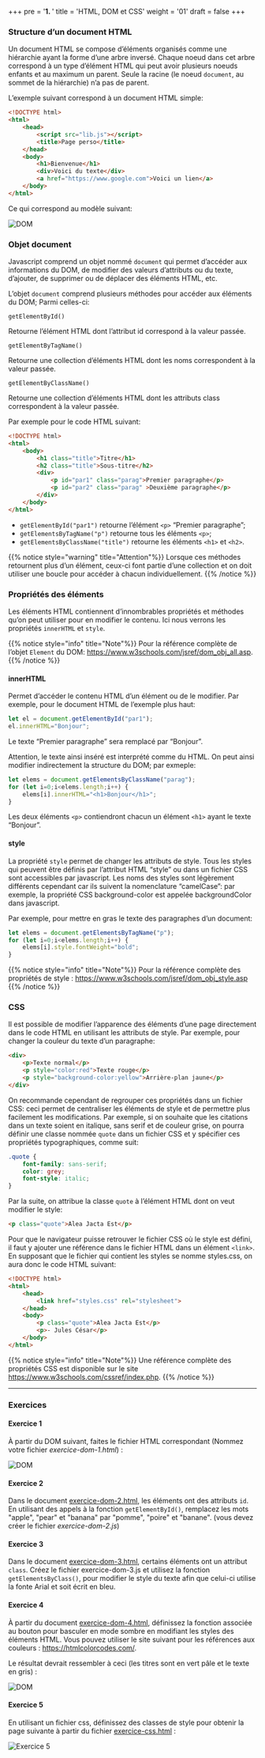 +++
pre = '<b>1. </b>'
title = 'HTML, DOM et CSS'
weight = '01'
draft = false
+++

### Structure d’un document HTML
Un document HTML se compose d’éléments organisés comme une hiérarchie ayant la forme d’une arbre inversé. Chaque noeud dans cet arbre correspond à un type d’élément HTML qui peut avoir plusieurs noeuds enfants et au maximum un parent. Seule la racine (le noeud `document`, au sommet de la hiérarchie) n’a pas de parent.

L’exemple suivant correspond à un document HTML simple:

```html
<!DOCTYPE html>
<html>
    <head>
        <script src="lib.js"></script>
        <title>Page perso</title>
    </head>
    <body>
        <h1>Bienvenue</h1>
        <div>Voici du texte</div>
        <a href="https://www.google.com">Voici un lien</a>
    </body>
</html>
```

Ce qui correspond au modèle suivant:

![DOM](/420-211/images/010-dom.svg)


### Objet document
Javascript comprend un objet nommé `document` qui permet d’accéder aux informations du DOM, de modifier des valeurs d’attributs ou du texte, d’ajouter, de supprimer ou de déplacer des éléments HTML, etc.

L’objet `document` comprend plusieurs méthodes pour accéder aux éléments du DOM; Parmi celles-ci:

`getElementById()`

Retourne l’élément HTML dont l’attribut id correspond à la valeur passée.

`getElementByTagName()`

Retourne une collection d’éléments HTML dont les noms correspondent à la valeur passée.

`getElementByClassName()`

Retourne une collection d’éléments HTML dont les attributs class correspondent à la valeur passée.

Par exemple pour le code HTML suivant:

```html
<!DOCTYPE html>
<html>
    <body>
        <h1 class="title">Titre</h1>
        <h2 class="title">Sous-titre</h2>
        <div>
            <p id="par1" class="parag">Premier paragraphe</p>
            <p id="par2" class="parag" >Deuxième paragraphe</p>
        </div>
    </body>
</html>
```

+ `getElementById("par1")` retourne l’élément `<p>` “Premier paragraphe”;
+ `getElementsByTagName("p")` retourne tous les éléments `<p>`;
+ `getElementsByClassName("title")` retourne les éléments `<h1>` et `<h2>`.

{{% notice style="warning" title="Attention"%}}
Lorsque ces méthodes retournent plus d’un élément, ceux-ci font partie d’une collection et on doit utiliser une boucle pour accéder à chacun individuellement.
{{% /notice %}}


### Propriétés des éléments
Les éléments HTML contiennent d’innombrables propriétés et méthodes qu’on peut utiliser pour en modifier le contenu. Ici nous verrons les propriétés `innerHTML` et `style`.

{{% notice style="info" title="Note"%}}
Pour la référence complète de l’objet `Element` du DOM: https://www.w3schools.com/jsref/dom_obj_all.asp.
{{% /notice %}}


#### innerHTML

Permet d’accéder le contenu HTML d’un élément ou de le modifier. Par exemple, pour le document HTML de l’exemple plus haut:

```js
let el = document.getElementById("par1");
el.innerHTML="Bonjour";
```

Le texte “Premier paragraphe” sera remplacé par “Bonjour”.

Attention, le texte ainsi inséré est interprété comme du HTML. On peut ainsi modifier indirectement la structure du DOM; par exmeple:

```js
let elems = document.getElementsByClassName("parag");
for (let i=0;i<elems.length;i++) {
    elems[i].innerHTML="<h1>Bonjour</h1>";
}
```

Les deux éléments `<p>` contiendront chacun un élément `<h1>` ayant le texte “Bonjour”.

#### style

La propriété `style` permet de changer les attributs de style. Tous les styles qui peuvent être définis par l’attribut HTML “style” ou dans un fichier CSS sont accessibles par javascript. Les noms des styles sont légèrement différents cependant car ils suivent la nomenclature “camelCase”: par exemple, la propriété CSS background-color est appelée backgroundColor dans javascript.

Par exemple, pour mettre en gras le texte des paragraphes d’un document:

```js
let elems = document.getElementsByTagName("p");
for (let i=0;i<elems.length;i++) {
    elems[i].style.fontWeight="bold";
}
```

{{% notice style="info" title="Note"%}}
Pour la référence complète des propriétés de style : https://www.w3schools.com/jsref/dom_obj_style.asp
{{% /notice %}}

### CSS

Il est possible de modifier l’apparence des éléments d’une page directement dans le code HTML en utilisant les attributs de style. Par exemple, pour changer la couleur du texte d’un paragraphe:

```html
<div>
    <p>Texte normal</p>
    <p style="color:red">Texte rouge</p>
    <p style="background-color:yellow">Arrière-plan jaune</p>
</div>
```

On recommande cependant de regrouper ces propriétés dans un fichier CSS: ceci permet de centraliser les éléments de style et de permettre plus facilement les modifications. Par exemple, si on souhaite que les citations dans un texte soient en italique, sans serif et de couleur grise, on pourra définir une classe nommée `quote` dans un fichier CSS et y spécifier ces propriétés typographiques, comme suit:

```css
.quote {
    font-family: sans-serif;
    color: grey;
    font-style: italic;
}
```

Par la suite, on attribue la classe `quote` à l’élément HTML dont on veut modifier le style:

```html
<p class="quote">Alea Jacta Est</p>
```

Pour que le navigateur puisse retrouver le fichier CSS où le style est défini, il faut y ajouter une référence dans le fichier HTML dans un élément `<link>`. En supposant que le fichier qui contient les styles se nomme styles.css, on aura donc le code HTML suivant:

```html
<!DOCTYPE html>
<html>
    <head>
        <link href="styles.css" rel="stylesheet">
    </head>
    <body>
        <p class="quote">Alea Jacta Est</p>
        <p>- Jules César</p>
    </body>
</html>
```

{{% notice style="info" title="Note"%}}
Une référence complète des propriétés CSS est disponible sur le site https://www.w3schools.com/cssref/index.php.
{{% /notice %}}

---

### Exercices

#### Exercice 1

À partir du DOM suivant, faites le fichier HTML correspondant (Nommez votre fichier *exercice-dom-1.html*) :

![DOM](/420-211/images/0-intro/011-ex1.png)

#### Exercice 2
Dans le document [exercice-dom-2.html](/420-211/ressources/exercice-dom-2.html), les éléments ont des attributs `id`. En utilisant des appels à la fonction `getElementById()`, remplacez les mots "apple", "pear" et "banana" par "pomme", "poire" et "banane". (vous devez créer le fichier *exercice-dom-2.js*)

#### Exercice 3
Dans le document [exercice-dom-3.html](/420-211/ressources/exercice-dom-3.html), certains éléments ont un attribut `class`. Créez le fichier exercice-dom-3.js et utilisez la fonction `getElementsByClass()`, pour modifier le style du texte afin que celui-ci utilise la fonte Arial et soit écrit en bleu.

#### Exercice 4 
À partir du document [exercice-dom-4.html](/420-211/ressources/exercice-dom-4.html), définissez la fonction associée au bouton pour basculer en mode sombre en modifiant les styles des éléments HTML. 
Vous pouvez utiliser le site suivant pour les références aux couleurs : https://htmlcolorcodes.com/. 

Le résultat devrait ressembler à ceci (les titres sont en vert pâle et le texte en gris) :

![DOM](/420-211/images/0-intro/012-ex4.jpg)

#### Exercice 5
En utilisant un fichier css, définissez des classes de style pour obtenir la page suivante à partir du fichier [exercice-css.html](/420-211/ressources/exercice-css.html) : 

![Exercice 5](/420-211/images/0-intro/013-ex5.png)